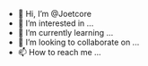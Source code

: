 - 👋 Hi, I’m @Joetcore
- 👀 I’m interested in ...
- 🌱 I’m currently learning ...
- 💞️ I’m looking to collaborate on ...
- 📫 How to reach me ...

<!---
Joetcore/Joetcore is a ✨ special ✨ repository because its `README.md` (this file) appears on your GitHub profile.
You can click the Preview link to take a look at your changes.
--->
